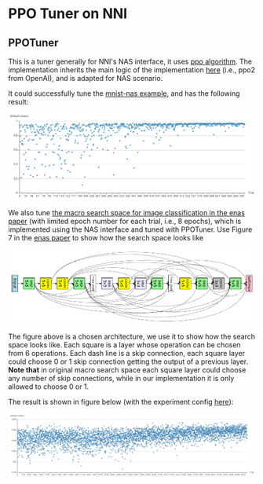 PPO Tuner on NNI
===

## PPOTuner

This is a tuner generally for NNI's NAS interface, it uses [ppo algorithm](https://arxiv.org/abs/1707.06347). The implementation inherits the main logic of the implementation [here](https://github.com/openai/baselines/tree/master/baselines/ppo2) (i.e., ppo2 from OpenAI), and is adapted for NAS scenario.

It could successfully tune the [mnist-nas example](https://github.com/microsoft/nni/tree/master/examples/trials/mnist-nas), and has the following result:

![](../../img/ppo_mnist.png)

We also tune [the macro search space for image classification in the enas paper](https://github.com/microsoft/nni/tree/master/examples/trials/nas_cifar10) (with limited epoch number for each trial, i.e., 8 epochs), which is implemented using the NAS interface and tuned with PPOTuner. Use Figure 7 in the [enas paper](https://arxiv.org/pdf/1802.03268.pdf) to show how the search space looks like

![](../../img/enas_search_space.png)

The figure above is a chosen architecture, we use it to show how the search space looks like. Each square is a layer whose operation can be chosen from 6 operations. Each dash line is a skip connection, each square layer could choose 0 or 1 skip connection getting the output of a previous layer. __Note that__ in original macro search space each square layer could choose any number of skip connections, while in our implementation it is only allowed to choose 0 or 1.

The result is shown in figure below (with the experiment config [here](https://github.com/microsoft/nni/blob/master/examples/trials/nas_cifar10/config_ppo.yml)):

![](../../img/ppo_cifar10.png)
